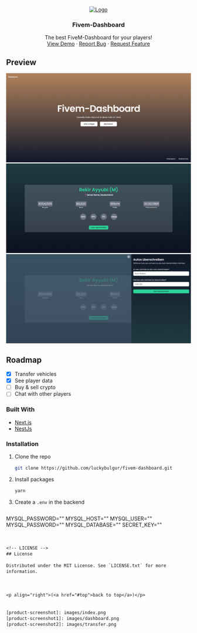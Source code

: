 <br />
<div align="center">
  <a href="https://github.com/luckybulgur/fivem-dashboard">
    <img src="https://five-rp.de/wp-content/uploads/2020/12/1608394786_11abac85b780a6bfb422bb414511bacab31e72a7.jpg" alt="Logo" width="80" height="80">
  </a>

  <h3 align="center">Fivem-Dashboard</h3>

  <p align="center">
    The best FiveM-Dashboard for your players!
    <br />
    <a href="https://github.com/luckybulgur/fivem-dashboard">View Demo</a>
    ·
    <a href="https://github.com/luckybulgur/fivem-dashboard/issues">Report Bug</a>
    ·
    <a href="https://github.com/luckybulgur/fivem-dashboard/issues">Request Feature</a>
  </p>
</div>


<!-- Preview -->
## Preview

<img src="images/index.png" alt="Logo">
<br />
<img src="images/dashboard.png" alt="Logo">
<br />
<img src="images/transfer.png" alt="Logo">


<!-- ROADMAP -->
## Roadmap

- [x] Transfer vehicles
- [x] See player data
- [ ] Buy & sell crypto
- [ ] Chat with other players

### Built With

* [Next.js](https://nextjs.org/)
* [NestJs](https://nestjs.com/)

### Installation


1. Clone the repo
   ```sh
   git clone https://github.com/luckybulgur/fivem-dashboard.git
   ```
2. Install packages
   ```sh
   yarn
   ```
3. Create a `.env` in the backend
   ```
MYSQL_PASSWORD=""
MYSQL_HOST=""
MYSQL_USER=""
MYSQL_PASSWORD=""
MYSQL_DATABASE=""
SECRET_KEY=""
   ```


<!-- LICENSE -->
## License

Distributed under the MIT License. See `LICENSE.txt` for more information.



<p align="right">(<a href="#top">back to top</a>)</p>


[product-screenshot]: images/index.png
[product-screenshot1]: images/dashboard.png
[product-screenshot2]: images/transfer.png